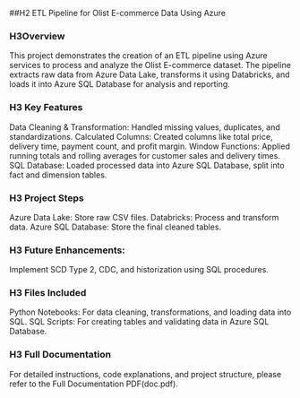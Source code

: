 ##H2 ETL Pipeline for Olist E-commerce Data Using Azure

### H3Overview
This project demonstrates the creation of an ETL pipeline using Azure services to process and analyze the Olist E-commerce dataset. The pipeline extracts raw data from Azure Data Lake, transforms it using Databricks, and loads it into Azure SQL Database for analysis and reporting.

### H3 Key Features
Data Cleaning & Transformation: Handled missing values, duplicates, and standardizations.
Calculated Columns: Created columns like total price, delivery time, payment count, and profit margin.
Window Functions: Applied running totals and rolling averages for customer sales and delivery times.
SQL Database: Loaded processed data into Azure SQL Database, split into fact and dimension tables.

### H3 Project Steps
Azure Data Lake: Store raw CSV files.
Databricks: Process and transform data.
Azure SQL Database: Store the final cleaned tables.

### H3 Future Enhancements: 
Implement SCD Type 2, CDC, and historization using SQL procedures.

### H3 Files Included
Python Notebooks: For data cleaning, transformations, and loading data into SQL.
SQL Scripts: For creating tables and validating data in Azure SQL Database.

### H3 Full Documentation
For detailed instructions, code explanations, and project structure, please refer to the Full Documentation PDF(doc.pdf).
